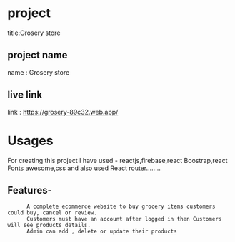 # project 

title:Grosery store

## project name  
name : Grosery store 

## live link
link : https://grosery-89c32.web.app/

# Usages
For creating this project I have used - reactjs,firebase,react Boostrap,react Fonts awesome,css and also used React router........

## Features-
          A complete ecommerce website to buy grocery items customers could buy, cancel or review. 
          Customers must have an account after logged in then Customers will see products details.
          Admin can add , delete or update their products 


